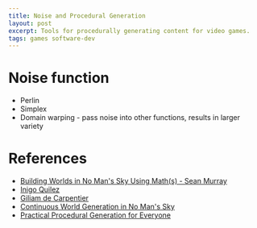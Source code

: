 ```yaml
---
title: Noise and Procedural Generation
layout: post
excerpt: Tools for procedurally generating content for video games.
tags: games software-dev
---
```


# Noise function
- Perlin
- Simplex
- Domain warping - pass noise into other functions, results in larger variety

# References
- [Building Worlds in No Man's Sky Using Math(s) - Sean Murray](https://www.youtube.com/watch?v=C9RyEiEzMiU)
- [Inigo Quilez](https://iquilezles.org/www/index.htm)
- [Giliam de Carpentier](https://www.decarpentier.nl)
- [Continuous World Generation in No Man's Sky](https://www.youtube.com/watch?v=sCRzxEEcO2Y)
- [Practical Procedural Generation for Everyone](https://www.youtube.com/watch?v=WumyfLEa6bU)
